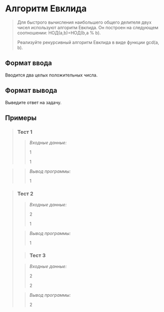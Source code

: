 # Алгоритм Евклида

>Для быстрого вычисления наибольшего общего делителя двух чисел используют алгоритм Евклида. Он построен на следующем соотношении: НОД(a,b)=НОД(b,a % b). 
>
>Реализуйте рекурсивный алгоритм Евклида в виде функции gcd(a, b).

## Формат ввода

Вводится два целых положительных числа.

## Формат вывода

Выведите ответ на задачу.


 ## Примеры
>
>### **Тест 1**
>
>>*Входные данные:*
>>
>> 1
>>
>> 1
>>
>> 
>> 
>> 
>>
>> 
>>
>> 
>>
>> 
> 

>>*Вывод программы:*
>>
>> 1
> 

>### Тест 2
>
>>*Входные данные:*
>>
>> 
>>
>> 
>> 2
>> 
>>
>> 1
>>
>> 
>>
>> 
> 
>>*Вывод программы:*
>>
>> 1
> 
> 
> >### Тест 3
>
>>*Входные данные:*
>>
>> 2
>>
>> 
>> 2
>> 
>> 
>>
>> 
>>
>> 
> 
>>*Вывод программы:*
>>
>>2